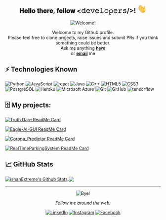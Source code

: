 <div align="center">
<h2> 𝐇𝐞𝐥𝐥𝐨 𝐭𝐡𝐞𝐫𝐞, 𝐟𝐞𝐥𝐥𝐨𝐰 <𝚍𝚎𝚟𝚎𝚕𝚘𝚙𝚎𝚛𝚜/>! <img src="https://github.com/ishanExtreme/ishanExtreme/blob/master/Hi.gif" width="30px"></h2>
</div>

<div align="center" width="50">

<img src="https://github.com/ishanExtreme/ishanExtreme/blob/master/welcome.gif" alt="Welcome!" width="600"/>

</div>

<div align="center">

Welcome to my Github profile. <br>
Please feel free to clone projects, raise issues and submit PRs if you think something could be better. <br>
Ask me anything <a href="https://github.com/ishanExtreme/ishanExtreme/issues/new"><b>here</b></a><br>
or <a href="mailto:ishan2198@hotmail.com"><b>email</b></a> me

</div>

## ⚡ Technologies Known

![Python](https://img.shields.io/badge/-Python-black?style=flat-square&logo=Python)
![JavaScript](https://img.shields.io/badge/-JavaScript-black?style=flat-square&logo=javascript)
![react](https://badges.aleen42.com/src/react.svg)
![Java](https://img.shields.io/badge/-java-E34A86?style=flat-square&logo=java)
![C++](https://img.shields.io/badge/-C++-00599C?style=flat-square&logo=c)
![HTML5](https://img.shields.io/badge/-HTML5-E34F26?style=flat-square&logo=html5&logoColor=white)
![CSS3](https://img.shields.io/badge/-CSS3-1572B6?style=flat-square&logo=css3)
![PostgreSQL](https://img.shields.io/badge/-PostgreSQL-336791?style=flat-square&logo=postgresql)
![Heroku](https://img.shields.io/badge/-Heroku-430098?style=flat-square&logo=heroku)
![Microsoft Azure](https://img.shields.io/badge/Microsoft%20Azure-232F7E?style=flat-square&logo=microsoft-azure)
![Git](https://img.shields.io/badge/-Git-black?style=flat-square&logo=git)
![GitHub](https://img.shields.io/badge/-GitHub-181717?style=flat-square&logo=github)
![tensorflow](https://aleen42.github.io/badges/src/tensorflow.svg)

## 🗄 My projects:

[![Truth Dare ReadMe Card](https://github-readme-stats.vercel.app/api/pin/?username=ishanExtreme&repo=Truth_Dare&show_owner=true&theme=dark)](https://github.com/ishanExtreme/Truth_Dare)

[![Eagle-AI-GUI ReadMe Card](https://github-readme-stats.vercel.app/api/pin/?username=ishanExtreme&repo=Eagle-AI-GUI&show_owner=true&theme=dark)](https://github.com/ishanExtreme/Eagle-AI-GUI)

[![Corona_Predictor ReadMe Card](https://github-readme-stats.vercel.app/api/pin/?username=ishanExtreme&repo=Corona_Predictor&show_owner=true&theme=dark)](https://github.com/ishanExtreme/Corona_Predictor)

[![RealTimeParkingSystem ReadMe Card](https://github-readme-stats.vercel.app/api/pin/?username=ishanExtreme&repo=RealTimeParkingSystem&show_owner=true&theme=dark)](https://github.com/ishanExtreme/RealTimeParkingSystem)

## &#x1f4c8; GitHub Stats

<a href="https://github.com/ishanExtreme">
<img align="center" src="https://github-readme-stats.vercel.app/api?username=ishanExtreme&&show_icons=true&title_color=ffc857&icon_color=8ac926&text_color=daf7dc&bg_color=151515" alt="ishanExtreme's Github Stats">
  </a>

<a href="https://github.com/ishanExtreme">
  <img align="center" src="https://github-readme-stats.vercel.app/api/top-langs/?username=ishanExtreme&hide=java,html&title_color=ffffff&text_color=c9cacc&icon_color=2bbc8a&bg_color=1d1f21" />
</a>

---
<div align="center">
  
<img src="https://github.com/ishanExtreme/ishanExtreme/blob/master/Bye.gif" alt="Bye!" width="600"/>

<i>Follow me around the web:</i><br>

<a href="https://www.linkedin.com/in/ishan-mishra-00788b192/" target="_blank"><img src="https://img.shields.io/badge/LinkedIn-%230077B5.svg?&style=flat-square&logo=linkedin&logoColor=white" alt="LinkedIn"></a>
<a href="https://www.instagram.com/ishan7705" target="_blank"><img src="https://img.shields.io/badge/Instagram-%23E4405F.svg?&style=flat-square&logo=instagram&logoColor=white" alt="Instagram"></a>
<a href="https://www.facebook.com/ishan.mishra.73" target="_blank"><img src="https://img.shields.io/badge/Facebook-%231877F2.svg?&style=flat-square&logo=facebook&logoColor=white" alt="Facebook"></a>

</div>

